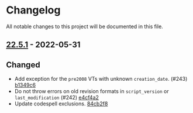 # Changelog

All notable changes to this project will be documented in this file.

## [22.5.1] - 2022-05-31

## Changed
* Add exception for the `pre2008` VTs with unknown `creation_date`. (#243) [b1349c6](https://github.com/greenbone/troubadix/commit/b1349c6)
* Do not throw errors on old revision formats in `script_version` or `last_modification` (#242) [e4cf4a2](https://github.com/greenbone/troubadix/commit/e4cf4a2)
* Update codespell exclusions. [84cb2f8](https://github.com/greenbone/troubadix/commit/84cb2f8)

[22.5.1]: https://github.com/greenbone/troubadix/compare/22.5.1.dev1...22.5.1